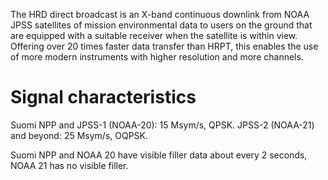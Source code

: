 The HRD direct broadcast is an X-band continuous downlink from NOAA JPSS satellites of mission environmental data to users on the ground that are equipped with a suitable receiver when the satellite is within view. Offering over 20 times faster data transfer than HRPT, this enables the use of more modern instruments with higher resolution and more channels.

# Signal characteristics
Suomi NPP and JPSS-1 (NOAA-20): 15 Msym/s, QPSK. JPSS-2 (NOAA-21) and beyond: 25 Msym/s, OQPSK.

Suomi NPP and NOAA 20 have visible filler data about every 2 seconds, NOAA 21 has no visible filler.